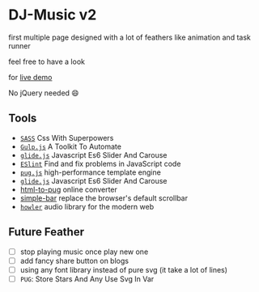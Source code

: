 # DJ-Music v2

first multiple page designed with a lot of feathers like animation and task runner

feel free to have a look

for [live demo](https://mohammed-taysser.github.io/DJ-Music/)

No jQuery needed :smile:

## Tools

- [`SASS`](https://sass-lang.com/) Css With Superpowers
- [`Gulp.js`](https://gulpjs.com/) A Toolkit To Automate
- [`glide.js`](https://glidejs.com/) Javascript Es6 Slider And Carouse
- [`ESlint`](eslint.org/) Find and fix problems in JavaScript code
- [`pug.js`](https://pugjs.org/api/getting-started.html)  high-performance template engine
- [`glide.js`](https://glidejs.com/) Javascript Es6 Slider And Carouse
- [html-to-pug](https://html-to-pug.com/) online converter
- [simple-bar](https://github.com/Grsmto/simplebar/tree/master/packages/simplebar) replace the browser's default scrollbar
- [`howler`](https://github.com/goldfire/howler.js)  audio library for the modern web

## Future Feather

- [ ] stop playing music once play new one
- [ ] add fancy share button on blogs
- [ ] using any font library instead of pure svg (it take a lot of lines)
- [ ] `PUG`: Store Stars And Any Use Svg In Var
